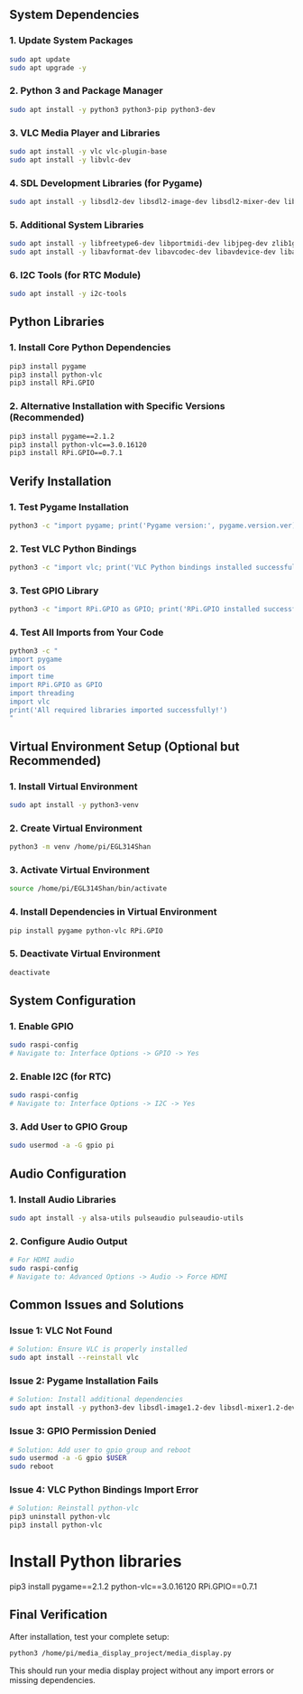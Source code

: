 
## System Dependencies

### 1. Update System Packages
```bash
sudo apt update
sudo apt upgrade -y
```

### 2. Python 3 and Package Manager
```bash
sudo apt install -y python3 python3-pip python3-dev
```

### 3. VLC Media Player and Libraries
```bash
sudo apt install -y vlc vlc-plugin-base
sudo apt install -y libvlc-dev
```

### 4. SDL Development Libraries (for Pygame)
```bash
sudo apt install -y libsdl2-dev libsdl2-image-dev libsdl2-mixer-dev libsdl2-ttf-dev
```

### 5. Additional System Libraries
```bash
sudo apt install -y libfreetype6-dev libportmidi-dev libjpeg-dev zlib1g-dev
sudo apt install -y libavformat-dev libavcodec-dev libavdevice-dev libavutil-dev libswscale-dev libswresample-dev libavfilter-dev
```

### 6. I2C Tools (for RTC Module)
```bash
sudo apt install -y i2c-tools
```

## Python Libraries

### 1. Install Core Python Dependencies
```bash
pip3 install pygame
pip3 install python-vlc
pip3 install RPi.GPIO
```

### 2. Alternative Installation with Specific Versions (Recommended)
```bash
pip3 install pygame==2.1.2
pip3 install python-vlc==3.0.16120
pip3 install RPi.GPIO==0.7.1
```

## Verify Installation

### 1. Test Pygame Installation
```bash
python3 -c "import pygame; print('Pygame version:', pygame.version.ver)"
```

### 2. Test VLC Python Bindings
```bash
python3 -c "import vlc; print('VLC Python bindings installed successfully')"
```

### 3. Test GPIO Library
```bash
python3 -c "import RPi.GPIO as GPIO; print('RPi.GPIO installed successfully')"
```

### 4. Test All Imports from Your Code
```bash
python3 -c "
import pygame
import os
import time
import RPi.GPIO as GPIO
import threading
import vlc
print('All required libraries imported successfully!')
"
```


## Virtual Environment Setup (Optional but Recommended)

### 1. Install Virtual Environment
```bash
sudo apt install -y python3-venv
```

### 2. Create Virtual Environment
```bash
python3 -m venv /home/pi/EGL314Shan
```

### 3. Activate Virtual Environment
```bash
source /home/pi/EGL314Shan/bin/activate
```

### 4. Install Dependencies in Virtual Environment
```bash
pip install pygame python-vlc RPi.GPIO
```

### 5. Deactivate Virtual Environment
```bash
deactivate
```

## System Configuration

### 1. Enable GPIO
```bash
sudo raspi-config
# Navigate to: Interface Options -> GPIO -> Yes
```

### 2. Enable I2C (for RTC)
```bash
sudo raspi-config  
# Navigate to: Interface Options -> I2C -> Yes
```

### 3. Add User to GPIO Group
```bash
sudo usermod -a -G gpio pi
```

## Audio Configuration

### 1. Install Audio Libraries
```bash
sudo apt install -y alsa-utils pulseaudio pulseaudio-utils
```

### 2. Configure Audio Output
```bash
# For HDMI audio
sudo raspi-config
# Navigate to: Advanced Options -> Audio -> Force HDMI
```

## Common Issues and Solutions

### Issue 1: VLC Not Found
```bash
# Solution: Ensure VLC is properly installed
sudo apt install --reinstall vlc
```

### Issue 2: Pygame Installation Fails
```bash
# Solution: Install additional dependencies
sudo apt install -y python3-dev libsdl-image1.2-dev libsdl-mixer1.2-dev libsdl-ttf2.0-dev
```

### Issue 3: GPIO Permission Denied
```bash
# Solution: Add user to gpio group and reboot
sudo usermod -a -G gpio $USER
sudo reboot
```

### Issue 4: VLC Python Bindings Import Error
```bash
# Solution: Reinstall python-vlc
pip3 uninstall python-vlc
pip3 install python-vlc
```

# Install Python libraries
pip3 install pygame==2.1.2 python-vlc==3.0.16120 RPi.GPIO==0.7.1



## Final Verification

After installation, test your complete setup:
```bash
python3 /home/pi/media_display_project/media_display.py
```

This should run your media display project without any import errors or missing dependencies.
